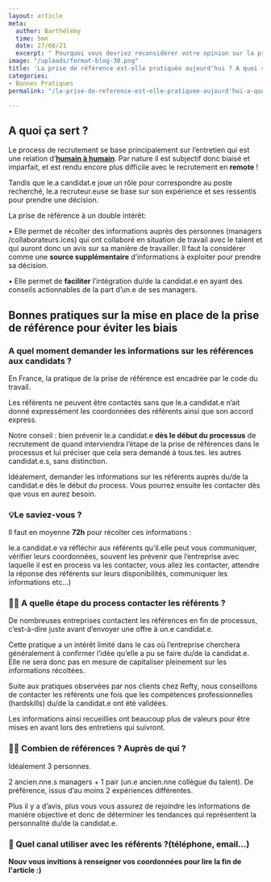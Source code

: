 ```yaml
---
layout: article
meta:
  author: Barthélémy
  time: 5mn
  date: 27/08/21
  excerpt: " Pourquoi vous devriez reconsidérer votre opinion sur la prise de référence"
image: "/uploads/format-blog-30.png"
title: 'La prise de référence est-elle pratiquée aujourd’hui ? A quoi sert-elle ? '
categories:
- Bonnes Pratiques
permalink: "/la-prise-de-reference-est-elle-pratiquee-aujourd'hui-a-quoi-ça-sert/"

---
```

## A quoi ça sert ?

Le process de recrutement se base principalement sur l’entretien qui est une relation d’[**humain à humain**](https://blog.refty.co/intuition-un-indicateur-fiable-en-entretien/). Par nature il est subjectif donc biaisé et imparfait, et est rendu encore plus difficile avec le recrutement en **remote** !

Tandis que le.a candidat.e joue un rôle pour correspondre au poste recherché, le.a recruteur.euse se base sur son expérience et ses ressentis pour prendre une décision.

La prise de référence à un double intérêt:

•  Elle permet de récolter des informations auprès des personnes (managers /collaborateurs.ices) qui ont collaboré en situation de travail avec le talent et qui auront donc un avis sur sa manière de travailler. Il faut la considérer comme une **source supplémentaire** d’informations à exploiter pour prendre sa décision.

•  Elle permet de **faciliter** l’intégration du/de la candidat.e en ayant des conseils actionnables de la part d’un.e de ses managers.

## Bonnes pratiques sur la mise en place de la prise de référence pour éviter les biais

### A quel moment demander les informations sur les références aux candidats ?

En France, la pratique de la prise de référence est encadrée par le code du travail.

Les référents ne peuvent être contactés sans que le.a candidat.e n’ait donné expressément les coordonnées des référents ainsi que son accord express.

Notre conseil : bien prévenir le.a candidat.e **dès le début du processus** de recrutement de quand interviendra l’étape de la prise de références dans le processus et lui préciser que cela sera demandé à tous.tes. les autres candidat.e.s, sans distinction.

Idéalement, demander les informations sur les référents auprès du/de la candidat.e dès le début du process. Vous pourrez ensuite les contacter dès que vous en aurez besoin.

### 💡Le saviez-vous ?

Il  faut en moyenne **72h** pour récolter ces informations :

le.a candidat.e va réfléchir aux référents qu’il.elle peut vous communiquer, vérifier leurs coordonnées, souvent les prévenir que l’entreprise avec laquelle il est en process va les contacter, vous allez les contacter, attendre la réponse des référents sur leurs disponibilités, communiquer les informations etc...)

### 🚴‍♂️ A quelle étape du process contacter les référents ?

De nombreuses entreprises contactent les références en fin de processus, c’est-à-dire juste avant d’envoyer une offre à un.e candidat.e.

Cette pratique a un intérêt limité dans le cas où l’entreprise cherchera généralement à confirmer l’idée qu’elle a pu se faire du/de la candidat.e. Elle ne sera donc pas en mesure de capitaliser pleinement sur les informations récoltées.

Suite aux pratiques observées par nos clients chez Refty, nous conseillons de contacter les référents une fois que les compétences professionnelles (hardskills) du/de la candidat.e ont été validées.

Les informations ainsi recueillies ont beaucoup plus  de valeurs pour être mises en avant lors des entretiens qui suivront.

### 👮‍♀️ Combien de références ? Auprès de qui ?

Idéalement 3 personnes.

2 ancien.nne.s managers + 1 pair (un.e ancien.nne collègue du talent). De préférence, issus d’au moins 2 expériences différentes.

Plus il y a d’avis, plus vous vous assurez de rejoindre les informations de manière objective et donc de déterminer les tendances qui représentent la personnalité du/de la candidat.e.

### 💌  Quel canal utiliser avec les référents ?(téléphone, email…)

**Nouv vous invitions à renseigner vos coordonnées pour lire la fin de l'article :)**

<!--\[if lte IE 8\]>
<script charset="utf-8" type="text/javascript" src="//js.hsforms.net/forms/v2-legacy.js"></script>
<!\[endif\]-->
<script charset="utf-8" type="text/javascript" src="//js.hsforms.net/forms/v2.js"></script>
<script>
hbspt.forms.create({
region: "na1",
portalId: "9017898",
formId: "d6bdc8a3-b1d3-4be2-a081-188023b18e82"
});
</script>

<!-- Start of HubSpot Embed Code -->
<script type="text/javascript" id="hs-script-loader" async defer src="//js.hs-scripts.com/9017898.js"></script>
<!-- End of HubSpot Embed Code -->